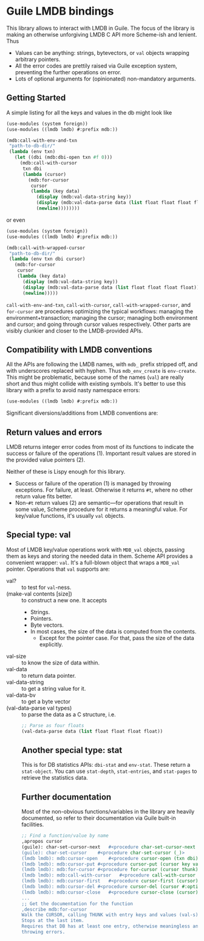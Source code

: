 # Guile LMDB bindings

This library allows to interact with LMDB in Guile.
The focus of the library is making an otherwise unforgiving LMDB C API
more Scheme-ish and lenient.
Thus

- Values can be anything: strings, bytevectors, or `val`
  objects wrapping arbitrary pointers.
- All the error codes are prettily raised via Guile exception system,
  preventing the further operations on error.
- Lots of optional arguments for (opinionated) non-mandatory
  arguments.

## Getting Started

A simple listing for all the keys and values in the db might look like

``` scheme
(use-modules (system foreign))
(use-modules ((lmdb lmdb) #:prefix mdb:))

(mdb:call-with-env-and-txn
 "path-to-db-dir/"
 (lambda (env txn)
   (let ((dbi (mdb:dbi-open txn #f 0)))
     (mdb:call-with-cursor
      txn dbi
      (lambda (cursor)
        (mdb:for-cursor
         cursor
         (lambda (key data)
           (display (mdb:val-data-string key))
           (display (mdb:val-data-parse data (list float float float float)))
           (newline))))))))

```

or even

``` scheme
(use-modules (system foreign))
(use-modules ((lmdb lmdb) #:prefix mdb:))

(mdb:call-with-wrapped-cursor
 "path-to-db-dir/"
 (lambda (env txn dbi cursor)
   (mdb:for-cursor
    cursor
    (lambda (key data)
      (display (mdb:val-data-string key))
      (display (mdb:val-data-parse data (list float float float float)))
      (newline)))))

```

`call-with-env-and-txn`, `call-with-cursor`,
`call-with-wrapped-cursor`, and `for-cursor` are procedures optimizing
the typical workflows: managing the environment+transaction; managing
the cursor; managing both environment and cursor; and going through
cursor values respectively. Other parts are visibly clunkier and
closer to the LMDB-provided APIs.

## Compatibility with LMDB conventions

All the APIs are following the LMDB names, with `mdb_` prefix stripped
off, and with underscores replaced with hyphen. Thus `mdb_env_create`
is `env-create`. This might be problematic, because some of the names
(`val`) are really short and thus might collide with existing
symbols. It's better to use this library with a prefix to avoid nasty
namespace errors:

``` scheme
(use-modules ((lmdb lmdb) #:prefix mdb:))
```

Significant diversions/additions from LMDB conventions are:

## Return values and errors

LMDB returns integer error codes from most of its functions to
indicate the success or failure of the operations (1). Important result
values are stored in the provided value pointers (2).

Neither of these is Lispy enough for this library.

- Success or failure of the operation (1) is managed by throwing
  exceptions. For failure, at least. Otherwise it returns `#t`, where
  no other return value fits better.
- Non-`#t` return values (2) are semantic—for operations that result
  in some value, Scheme procedure for it returns a meaningful
  value. For key/value functions, it's usually
  `val` objects.

## Special type: val

Most of LMDB key/value operations work with `MDB_val` objects, passing
them as keys and storing the needed data in them. Scheme API provides
a convenient wrapper: `val`. It's a full-blown object that wraps a
`MDB_val` pointer. Operations that `val` supports are:

<DL><dt> val? </dt> <dd> to test for <code>val</code>-ness.
<dt> (make-val contents [size]) </dt> <dd>
 to construct a new one. It accepts
 <UL><li> Strings.
  </li><li> Pointers.
  </li><li> Byte vectors.
  </li><li> In most cases, the size of the data is computed from the contents.
    <UL><li> Except for the pointer case. For that, pass the size of the data explicitly.
    </UL>
 </UL>
<dt> val-size </dt> <dd> to know the size of data within.
<dt> val-data </dt> <dd> to return data pointer.
<dt> val-data-string </dt> <dd> to get a string value for it.
<dt> val-data-bv </dt> <dd> to get a byte vector
<dt> (val-data-parse val types) </dt> <dd> to parse the data as a C structure, i.e.

``` scheme
;; Parse as four floats
(val-data-parse data (list float float float float))
```

## Another special type: stat

This is for DB statistics APIs: `dbi-stat` and `env-stat`. These
return a `stat-object`. You can use `stat-depth`, `stat-entries`, and
`stat-pages` to retrieve the statistics data.

## Further documentation

Most of the non-obvious functions/variables in the library are heavily
documented, so refer to their documentation via Guile built-in
facilities.
``` scheme
;; Find a function/value by name
,apropos cursor
(guile): char-set-cursor-next	#<procedure char-set-cursor-next (_ _)>
(guile): char-set-cursor	#<procedure char-set-cursor (_)>
(lmdb lmdb): mdb:cursor-open	#<procedure cursor-open (txn dbi)>
(lmdb lmdb): mdb:cursor-put	#<procedure cursor-put (cursor key val #:optional flags)>
(lmdb lmdb): mdb:for-cursor	#<procedure for-cursor (cursor thunk)>
(lmdb lmdb): mdb:call-with-cursor	#<procedure call-with-cursor (txn dbi thunk)>
(lmdb lmdb): mdb:cursor-first	#<procedure cursor-first (cursor)>
(lmdb lmdb): mdb:cursor-del	#<procedure cursor-del (cursor #:optional flags)>
(lmdb lmdb): mdb:cursor-close	#<procedure cursor-close (cursor)>
...
;; Get the documentation for the function
,describe mdb:for-cursor
Walk the CURSOR, calling THUNK with entry keys and values (val-s).
Stops at the last item.
Requires that DB has at least one entry, otherwise meaningless and
throwing errors.
```

